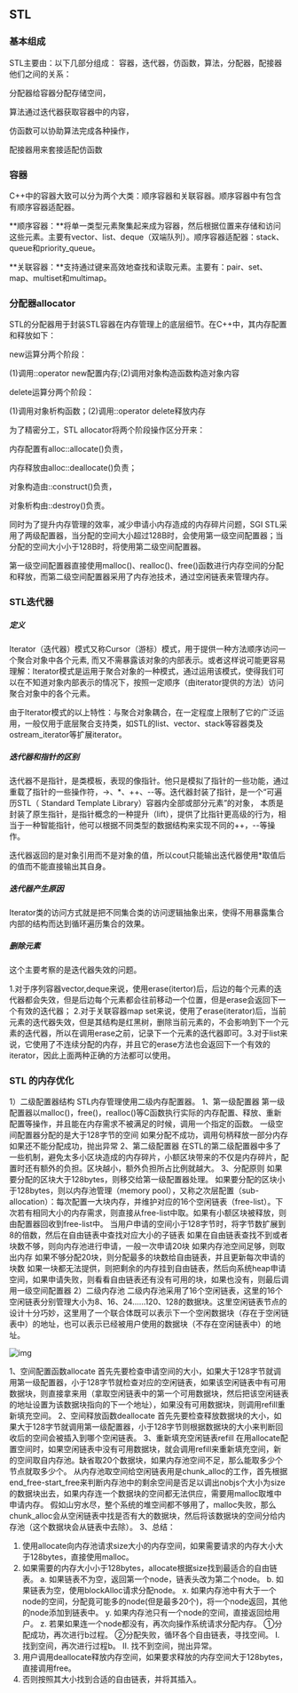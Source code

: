 ## STL

### 基本组成

STL主要由：以下几部分组成：
容器，迭代器，仿函数，算法，分配器，配接器
他们之间的关系：

分配器给容器分配存储空间，

算法通过迭代器获取容器中的内容，

仿函数可以协助算法完成各种操作，

配接器用来套接适配仿函数

### 容器

C++中的容器大致可以分为两个大类：顺序容器和关联容器。顺序容器中有包含有顺序容器适配器。

**顺序容器：**将单一类型元素聚集起来成为容器，然后根据位置来存储和访问这些元素。主要有vector、list、deque（双端队列）。顺序容器适配器：stack、queue和priority_queue。

**关联容器：**支持通过键来高效地查找和读取元素。主要有：pair、set、map、multiset和multimap。

### 分配器allocator

STL的分配器用于封装STL容器在内存管理上的底层细节。在C++中，其内存配置和释放如下：

new运算分两个阶段：

(1)调用::operator new配置内存;(2)调用对象构造函数构造对象内容

delete运算分两个阶段：

(1)调用对象析构函数；(2)调用::operator delete释放内存

为了精密分工，STL allocator将两个阶段操作区分开来：

内存配置有alloc::allocate()负责，

内存释放由alloc::deallocate()负责；

对象构造由::construct()负责，

对象析构由::destroy()负责。

同时为了提升内存管理的效率，减少申请小内存造成的内存碎片问题，SGI STL采用了两级配置器，当分配的空间大小超过128B时，会使用第一级空间配置器；当分配的空间大小小于128B时，将使用第二级空间配置器。

第一级空间配置器直接使用malloc()、realloc()、free()函数进行内存空间的分配和释放，而第二级空间配置器采用了内存池技术，通过空闲链表来管理内存。

### STL迭代器

##### 定义

Iterator（迭代器）模式又称Cursor（游标）模式，用于提供一种方法顺序访问一个聚合对象中各个元素, 而又不需暴露该对象的内部表示。或者这样说可能更容易理解：Iterator模式是运用于聚合对象的一种模式，通过运用该模式，使得我们可以在不知道对象内部表示的情况下，按照一定顺序（由iterator提供的方法）访问聚合对象中的各个元素。

由于Iterator模式的以上特性：与聚合对象耦合，在一定程度上限制了它的广泛运用，一般仅用于底层聚合支持类，如STL的list、vector、stack等容器类及ostream_iterator等扩展iterator。

##### 迭代器和指针的区别

迭代器不是指针，是类模板，表现的像指针。他只是模拟了指针的一些功能，通过重载了指针的一些操作符，->、*、++、--等。迭代器封装了指针，是一个“可遍历STL（ Standard Template Library）容器内全部或部分元素”的对象， 本质是封装了原生指针，是指针概念的一种提升（lift），提供了比指针更高级的行为，相当于一种智能指针，他可以根据不同类型的数据结构来实现不同的++，--等操作。

迭代器返回的是对象引用而不是对象的值，所以cout只能输出迭代器使用*取值后的值而不能直接输出其自身。

##### 迭代器产生原因

Iterator类的访问方式就是把不同集合类的访问逻辑抽象出来，使得不用暴露集合内部的结构而达到循环遍历集合的效果。

##### 删除元素

这个主要考察的是迭代器失效的问题。

1.对于序列容器vector,deque来说，使用erase(itertor)后，后边的每个元素的迭代器都会失效，但是后边每个元素都会往前移动一个位置，但是erase会返回下一个有效的迭代器；
2.对于关联容器map set来说，使用了erase(iterator)后，当前元素的迭代器失效，但是其结构是红黑树，删除当前元素的，不会影响到下一个元素的迭代器，所以在调用erase之前，记录下一个元素的迭代器即可。3.对于list来说，它使用了不连续分配的内存，并且它的erase方法也会返回下一个有效的iterator，因此上面两种正确的方法都可以使用。

### STL 的内存优化

1）二级配置器结构
STL内存管理使用二级内存配置器。
1、第一级配置器
第一级配置器以malloc()，free()，realloc()等C函数执行实际的内存配置、释放、重新配置等操作，并且能在内存需求不被满足的时候，调用一个指定的函数。
一级空间配置器分配的是大于128字节的空间
如果分配不成功，调用句柄释放一部分内存
如果还不能分配成功，抛出异常
2、第二级配置器
在STL的第二级配置器中多了一些机制，避免太多小区块造成的内存碎片，小额区块带来的不仅是内存碎片，配置时还有额外的负担。区块越小，额外负担所占比例就越大。
3、分配原则
如果要分配的区块大于128bytes，则移交给第一级配置器处理。
如果要分配的区块小于128bytes，则以内存池管理（memory pool），又称之次层配置（sub-allocation）：每次配置一大块内存，并维护对应的16个空闲链表（free-list）。下次若有相同大小的内存需求，则直接从free-list中取。如果有小额区块被释放，则由配置器回收到free-list中。
当用户申请的空间小于128字节时，将字节数扩展到8的倍数，然后在自由链表中查找对应大小的子链表
如果在自由链表查找不到或者块数不够，则向内存池进行申请，一般一次申请20块
如果内存池空间足够，则取出内存
如果不够分配20块，则分配最多的块数给自由链表，并且更新每次申请的块数
如果一块都无法提供，则把剩余的内存挂到自由链表，然后向系统heap申请空间，如果申请失败，则看看自由链表还有没有可用的块，如果也没有，则最后调用一级空间配置器
2）二级内存池
二级内存池采用了16个空闲链表，这里的16个空闲链表分别管理大小为8、16、24......120、128的数据块。这里空闲链表节点的设计十分巧妙，这里用了一个联合体既可以表示下一个空闲数据块（存在于空闲链表中）的地址，也可以表示已经被用户使用的数据块（不存在空闲链表中）的地址。

![img](https://uploadfiles.nowcoder.com/images/20190414/970829_1555246716341_19203EAD1152E0317EE9B5F6BFE090C6)


1、空间配置函数allocate
首先先要检查申请空间的大小，如果大于128字节就调用第一级配置器，小于128字节就检查对应的空闲链表，如果该空闲链表中有可用数据块，则直接拿来用（拿取空闲链表中的第一个可用数据块，然后把该空闲链表的地址设置为该数据块指向的下一个地址），如果没有可用数据块，则调用refill重新填充空间。
2、空间释放函数deallocate
首先先要检查释放数据块的大小，如果大于128字节就调用第一级配置器，小于128字节则根据数据块的大小来判断回收后的空间会被插入到哪个空闲链表。
3、重新填充空闲链表refill
在用allocate配置空间时，如果空闲链表中没有可用数据块，就会调用refill来重新填充空间，新的空间取自内存池。缺省取20个数据块，如果内存池空间不足，那么能取多少个节点就取多少个。
从内存池取空间给空闲链表用是chunk_alloc的工作，首先根据end_free-start_free来判断内存池中的剩余空间是否足以调出nobjs个大小为size的数据块出去，如果内存连一个数据块的空间都无法供应，需要用malloc取堆中申请内存。
假如山穷水尽，整个系统的堆空间都不够用了，malloc失败，那么chunk_alloc会从空闲链表中找是否有大的数据块，然后将该数据块的空间分给内存池（这个数据块会从链表中去除）。
3、总结：
1. 使用allocate向内存池请求size大小的内存空间，如果需要请求的内存大小大于128bytes，直接使用malloc。
2. 如果需要的内存大小小于128bytes，allocate根据size找到最适合的自由链表。
a. 如果链表不为空，返回第一个node，链表头改为第二个node。
b. 如果链表为空，使用blockAlloc请求分配node。
x. 如果内存池中有大于一个node的空间，分配竟可能多的node(但是最多20个)，将一个node返回，其他的node添加到链表中。
y. 如果内存池只有一个node的空间，直接返回给用户。
z. 若果如果连一个node都没有，再次向操作系统请求分配内存。
①分配成功，再次进行b过程。
②分配失败，循环各个自由链表，寻找空间。
I. 找到空间，再次进行过程b。
II. 找不到空间，抛出异常。
3. 用户调用deallocate释放内存空间，如果要求释放的内存空间大于128bytes，直接调用free。
4. 否则按照其大小找到合适的自由链表，并将其插入。